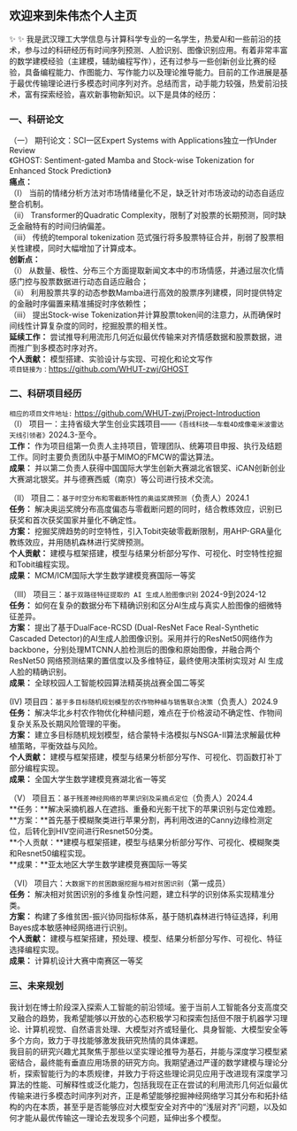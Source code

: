 ## 欢迎来到朱伟杰个人主页
✨ ✨ 我是武汉理工大学信息与计算科学专业的一名学生，热爱AI和一些前沿的技术，参与过的科研经历有时间序列预测、人脸识别、图像识别应用。有着非常丰富的数学建模经验（主建模，辅助编程写作），还有过参与一些创新创业比赛的经验，具备编程能力、作图能力、写作能力以及理论推导能力。目前的工作进展是基于最优传输理论进行多模态时间序列对齐。总结而言，动手能力较强，热爱前沿技术，富有探索经验，喜欢新事物新知识。以下是具体的经历：


### 一、科研论文
（一） 期刊论文：SCI一区Expert Systems with Applications独立一作Under Review<br> 《GHOST: Sentiment-gated Mamba and Stock-wise Tokenization for Enhanced Stock Prediction》<br>
**痛点：** <br>
（I） 当前的情绪分析方法对市场情绪量化不足，缺乏针对市场波动的动态自适应整合机制。<br>
（ii） Transformer的Quadratic Complexity，限制了对股票的长期预测，同时缺乏金融特有的时间归纳偏差。<br>
（iii） 传统的temporal tokenization 范式强行将多股票特征合并，削弱了股票相关性建模，同时大幅增加了计算成本。<br>
**创新点：** <br>
（i） 从数量、极性、分布三个方面提取新闻文本中的市场情感，并通过层次化情感门控与股票数据进行动态自适应融合；<br>
（ii） 利用股票共享的动态参数Mamba进行高效的股票序列建模，同时提供特定的金融时序偏置来精准捕捉时序依赖性；<br>
（iii） 提出Stock-wise Tokenization并计算股票token间的注意力，从而确保时间线性计算复杂度的同时，挖掘股票的相关性。<br>
**延续工作：** 尝试推导利用流形几何近似最优传输来对齐情感数据和股票数据，进而推广到多模态时序对齐。<br>
**个人贡献：** 模型搭建、实验设计与实现、可视化和论文写作<br>
```项目链接为：```https://github.com/WHUT-zwj/GHOST <br>

### 二、科研项目经历<br>
```相应的项目文件地址:``` https://github.com/WHUT-zwj/Project-Introduction <br>
（I） 项目一：主持省级大学生创业实践项目——```《吾线科技——车载4D成像毫米波雷达天线引领者》```2024.3-至今。<br>
**工作：** 作为项目组第一负责人主持项目，管理团队、统筹项目申报、执行及结题工作。同时主要负责团队中基于MIMO的FMCW的雷达算法。<br>
**成果：** 并以第二负责人获得中国国际大学生创新大赛湖北省银奖、iCAN创新创业大赛湖北银奖。并与德赛西威（南京）等公司进行技术交流。<br>

（II） 项目二：```基于时空分布和零截断特性的奥运奖牌预测```（负责人）2024.1<br>
**任务：** 解决奥运奖牌分布高度偏态与零截断问题的同时，结合教练效应，识别已获奖和首次获奖国家并量化不确定性。<br>
**方案：** 挖掘奖牌趋势的时空特性，引入Tobit突破零截断限制，用AHP-GRA量化教练效应，并用随机森林进行奖牌预测。<br>
**个人贡献：** 建模与框架搭建，模型与结果分析部分写作、可视化、时空特性挖掘和Tobit编程实现。<br>
**成果：** MCM/ICM国际大学生数学建模竞赛国际一等奖<br>


（III） 项目三：```基于双路径特征提取的 AI 生成人脸图像识别``` 2024-9到2024-12<br>
**任务：** 如何在复杂的数据分布下精确识别和区分AI生成与真实人脸图像的细微特征差异。<br>
**方案：** 提出了基于DualFace-RCSD (Dual-ResNet Face Real-Synthetic Cascaded Detector)的AI生成人脸图像识别。采用并行的ResNet50网络作为backbone，分别处理MTCNN人脸检测后的图像和原始图像，并融合两个 ResNet50 网络预测结果的置信度以及多维特征，最终使用决策树实现对 AI 生成人脸的精确识别。<br>
**成果：** 全球校园人工智能校园算法精英挑战赛全国二等奖<br>

(IV) 项目四：```基于多目标随机规划模型的农作物种植与销售联合决策```（负责人）2024.9<br>
**任务：** 解决华北乡村农作物优化种植问题，难点在于价格波动不确定性、作物间复杂关系及长期风险管理的平衡。<br>
**方案：** 建立多目标随机规划模型，结合蒙特卡洛模拟与NSGA-II算法求解最优种植策略，平衡效益与风险。<br>
**个人贡献：** 建模与框架搭建，模型与结果分析部分写作、可视化、罚函数打补丁部分编程实现。<br>
**成果：** 全国大学生数学建模竞赛湖北省一等奖

（V） 项目五：```基于残差神经网络的苹果识别及采摘点定位```（负责人）2024.4<br>
**任务：**解决采摘机器人在遮挡、重叠和光影干扰下的苹果识别与定位难题。<br>
**方案：**首先基于模糊聚类进行苹果分割，再利用改进的Canny边缘检测定位，后转化到HIV空间进行Resnet50分类。<br> 
**个人贡献：**建模与框架搭建，模型与结果分析部分写作、可视化、模糊聚类和Resnet50编程实现。<br>
**成果：**亚太地区大学生数学建模竞赛国际一等奖<br>

（VI） 项目六：```大数据下的贫困数据挖掘与相对贫困识别```（第一成员）<br>
**任务：** 解决相对贫困识别的多维复杂性问题，建立科学的识别体系实现精准分类。<br>
**方案：** 构建了多维贫困-振兴协同指标体系，基于随机森林进行特征选择，利用Bayes成本敏感神经网络进行识别。<br>
**个人贡献：** 建模与框架搭建，预处理、模型、结果分析部分写作、可视化、特征选择编程实现。<br>
**成果：** 计算机设计大赛中南赛区一等奖<br>

### 三、未来规划

  我计划在博士阶段深入探索人工智能的前沿领域。鉴于当前人工智能各分支高度交叉融合的趋势，我希望能够以开放的心态积极学习和探索包括但不限于机器学习理论、计算机视觉、自然语言处理、大模型对齐或轻量化、具身智能、大模型安全等多个方向，致力于寻找能够激发我研究热情的具体课题。<br>
  我目前的研究兴趣尤其聚焦于那些以坚实理论推导为基石，并能与深度学习模型紧密结合，最终能有垂直应用场景的研究方向。我期望通过严谨的数学建模与理论分析，探索智能行为的本质规律，并致力于将这些理论洞见应用于改进现有深度学习算法的性能、可解释性或泛化能力，包括我现在正在尝试的利用流形几何近似最优传输来进行多模态时间序列对齐，正是希望能够挖掘神经网络学习其分布和拓扑结构的内在本质，甚至乎是否能够应对大模型安全对齐中的“浅层对齐”问题，以及如何才能从最优传输这一理论去发现多个问题，延伸出多个模型。



<!--
**WHUT-zwj/WHUT-zwj** is a ✨ _special_ ✨ repository because its `README.md` (this file) appears on your GitHub profile.

Here are some ideas to get you started:

- 🔭 I’m currently working on ...
- 🌱 I’m currently learning ...
- 👯 I’m looking to collaborate on ...
- 🤔 I’m looking for help with ...
- 💬 Ask me about ...
- 📫 How to reach me: ...
- 😄 Pronouns: ...
- ⚡ Fun fact: ...
-->
